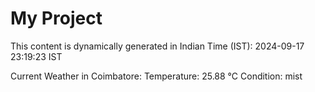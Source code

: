 # My Project

This content is dynamically generated in Indian Time (IST): 2024-09-17 23:19:23 IST


Current Weather in Coimbatore:
Temperature: 25.88 °C
Condition: mist
